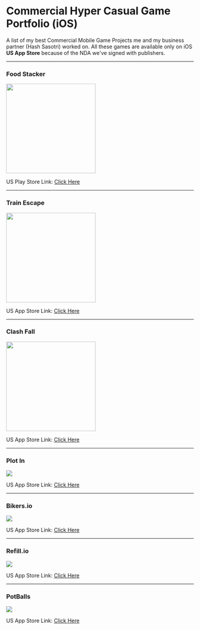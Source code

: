 # Commercial Hyper Casual Game Portfolio (iOS)

A list of my best Commercial Mobile Game Projects me and my business partner (Hash Sasotri) worked on. All these games are available only on iOS **US App Store** because of the NDA we've signed with publishers.

------

### Food Stacker

<img src="https://user-images.githubusercontent.com/38217867/147400317-ff860893-4a80-4a3c-871e-dba5cf12921f.png" width="240" />

US Play Store Link: [Click Here](https://play.google.com/store/apps/details?id=io.casualkings.foodstacker)

------

### Train Escape

<img src="https://user-images.githubusercontent.com/38217867/134505585-9b578c0a-6193-4720-8292-897e37e748fc.png" width="240" />

US App Store Link: [Click Here](https://apps.apple.com/us/app/train-escape/id1507716012#?platform=iphone)

------

### Clash Fall

<img src="https://user-images.githubusercontent.com/38217867/134506974-cffddd03-fa9d-463f-8501-95d458d1a5c4.png" width="240" />

US App Store Link: [Click Here](https://apps.apple.com/us/app/clash-fall/id1560396095)

------

### Plot In

![](https://i.ibb.co/6JWxNxy/plot-in.png)

US App Store Link: [Click Here](https://apps.apple.com/us/app/plot-in/id1453794276)

------

### Bikers.io

![](https://i.ibb.co/tHtwtjV/biker-io.png)

US App Store Link: [Click Here](https://apps.apple.com/us/app/bikers-io/id1501821613)

------

### Refill.io

![](https://i.ibb.co/YtmrfFp/refill-io.png)

US App Store Link: [Click Here](https://apps.apple.com/us/app/refill-io/id1447779661)

------

### PotBalls

![](https://i.ibb.co/MC6J7W2/potballs.png)

US App Store Link: [Click Here](https://apps.apple.com/us/app/potballs/id1456452818)


<br>
